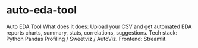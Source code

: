 # auto-eda-tool
Auto EDA Tool
What does it does: Upload your CSV and get automated EDA reports charts, summary, stats, correlations, suggestions.
Tech stack: Python Pandas Profiling / Sweetviz / AutoViz.
Frontend: Streamlit.
